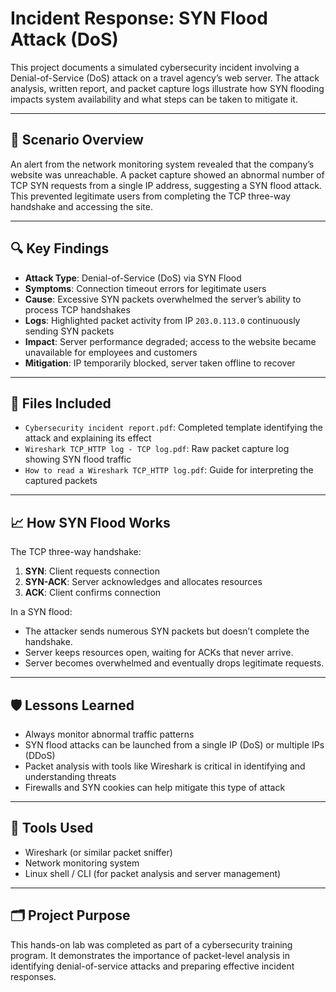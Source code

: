 # Incident Response: SYN Flood Attack (DoS)

This project documents a simulated cybersecurity incident involving a Denial-of-Service (DoS) attack on a travel agency’s web server. The attack analysis, written report, and packet capture logs illustrate how SYN flooding impacts system availability and what steps can be taken to mitigate it.

---

## 🧠 Scenario Overview

An alert from the network monitoring system revealed that the company’s website was unreachable. A packet capture showed an abnormal number of TCP SYN requests from a single IP address, suggesting a SYN flood attack. This prevented legitimate users from completing the TCP three-way handshake and accessing the site.

---

## 🔍 Key Findings

- **Attack Type**: Denial-of-Service (DoS) via SYN Flood  
- **Symptoms**: Connection timeout errors for legitimate users  
- **Cause**: Excessive SYN packets overwhelmed the server’s ability to process TCP handshakes  
- **Logs**: Highlighted packet activity from IP `203.0.113.0` continuously sending SYN packets  
- **Impact**: Server performance degraded; access to the website became unavailable for employees and customers  
- **Mitigation**: IP temporarily blocked, server taken offline to recover

---

## 📁 Files Included

- `Cybersecurity incident report.pdf`: Completed template identifying the attack and explaining its effect
- `Wireshark TCP_HTTP log - TCP log.pdf`: Raw packet capture log showing SYN flood traffic
- `How to read a Wireshark TCP_HTTP log.pdf`: Guide for interpreting the captured packets

---

## 📈 How SYN Flood Works

The TCP three-way handshake:
1. **SYN**: Client requests connection
2. **SYN-ACK**: Server acknowledges and allocates resources
3. **ACK**: Client confirms connection

In a SYN flood:
- The attacker sends numerous SYN packets but doesn’t complete the handshake.
- Server keeps resources open, waiting for ACKs that never arrive.
- Server becomes overwhelmed and eventually drops legitimate requests.

---

## 🛡️ Lessons Learned

- Always monitor abnormal traffic patterns
- SYN flood attacks can be launched from a single IP (DoS) or multiple IPs (DDoS)
- Packet analysis with tools like Wireshark is critical in identifying and understanding threats
- Firewalls and SYN cookies can help mitigate this type of attack

---

## 🔧 Tools Used

- Wireshark (or similar packet sniffer)
- Network monitoring system
- Linux shell / CLI (for packet analysis and server management)

---

## 🗂️ Project Purpose

This hands-on lab was completed as part of a cybersecurity training program. It demonstrates the importance of packet-level analysis in identifying denial-of-service attacks and preparing effective incident responses.

